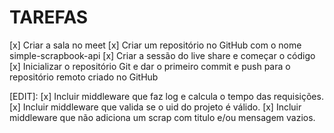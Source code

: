 # TAREFAS

[x] Criar a sala no meet
[x] Criar um repositório no GitHub com o nome simple-scrapbook-api
[x] Criar a sessão do live share e começar o código
[x] Inicializar o repositório Git e dar o primeiro commit e push para o repositório remoto criado no GitHub

[EDIT]:
[x] Incluir middleware que faz log e calcula o tempo das requisições.
[x] Incluir middleware que valida se o uid do projeto é válido.
[x] Incluir middleware que não adiciona um scrap com titulo e/ou mensagem vazios.